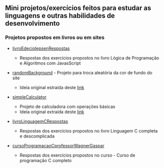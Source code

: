 ## Mini projetos/exercícios feitos para estudar as linguagens e outras habilidades de desenvolvimento

### Projetos propostos em livros ou em sites

- [livroEdecioIepsenRespostas](https://github.com/rmelojefferson/progChallenges/tree/main/livroEdecioIepsenRespostas)
  - Respostas dos exercícios propostos no livro Lógica de Programação e Algoritmos com JavasScript
- [randomBackground](https://rmelojefferson.github.io/progChallenges/randomBackground/) - Projeto para troca aleatória da cor de fundo do site
  - Ideia original estraída deste [link](https://vannilla-js-basic-project-1-background-color.netlify.app/)
- [simpleCalculator](https://rmelojefferson.github.io/progChallenges/simpleCalculator/)
  - Projeto de calculadora com operações básicas
  - Ideia original extraída deste [link](https://jsbeginners.com/calculator-javascript-project/)

- [livroLinguagemCRespostas](https://github.com/rmelojefferson/progChallenges/tree/main/livroLinguageCCompletaDescomplicada)
  - Respostas dos exercícios propostos no livro Linguagem C completa e descomplicada

- [cursoProgramacaoCprofessorWagnerGaspar](https://github.com/rmelojefferson/progChallenges/tree/main/cursoProgramacaoCprofessorWagnerGaspar)
  - Respostas dos exercícios propostos no curso - Curso de programação C completo

